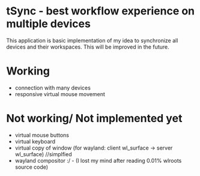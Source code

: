 # tSync - best workflow experience on multiple devices
This application is basic implementation of my idea to synchronize all devices and their workspaces. This will be improved in the future.

# Working
- connection with many devices
- responsive virtual mouse movement

# Not working/ Not implemented yet
- virtual mouse buttons
- virtual keyboard
- virtual copy of window (for wayland: client wl_surface -> server wl_surface) //simplfied
- wayland compositor :/ - (I lost my mind after reading 0.01% wlroots source code)
